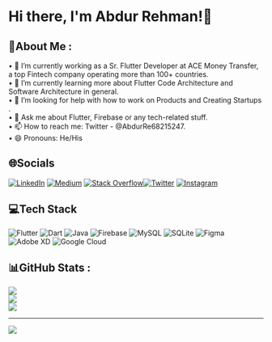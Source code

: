 # Hi there, I'm Abdur Rehman!👋
## 💫About Me :
• 🔭 I’m currently working as a Sr. Flutter Developer at ACE Money Transfer, a top Fintech company operating more than 100+ countries.<br/>
• 🌱 I’m currently learning more about Flutter Code Architecture and Software Architecture in general.<br/>
• 🤔 I’m looking for help with how to work on Products and Creating Startups .<br/>
• 💬 Ask me about Flutter, Firebase or any tech-related stuff.<br/>
• 📫 How to reach me: Twitter - @AbdurRe68215247. <br/>
• 😄 Pronouns: He/His<br/>

## 🌐Socials
[![LinkedIn](https://img.shields.io/badge/LinkedIn-%230077B5.svg?logo=linkedin&logoColor=white)](https://www.linkedin.com/in/abdur-rehman520/) [![Medium](https://img.shields.io/badge/Medium-12100E?logo=medium&logoColor=white)](https://medium.com/@abdurrehman-520) [![Stack Overflow](https://img.shields.io/badge/-Stackoverflow-FE7A16?logo=stack-overflow&logoColor=white)](https://stackoverflow.com/users/11513875/abdur-rehman)[![Twitter](https://img.shields.io/badge/Twitter-%231DA1F2.svg?logo=Twitter&logoColor=white)](https://twitter.com/AbdurRe68215247) [![Instagram](https://img.shields.io/badge/Instagram-%23E4405F.svg?logo=Instagram&logoColor=white)](https://www.instagram.com/abdurrehman5780/) 

## 💻Tech Stack
![Flutter](https://img.shields.io/badge/Flutter-%2302569B.svg?style=for-the-badge&logo=Flutter&logoColor=white) ![Dart](https://img.shields.io/badge/dart-%230175C2.svg?style=for-the-badge&logo=dart&logoColor=white) ![Java](https://img.shields.io/badge/java-%23ED8B00.svg?style=for-the-badge&logo=java&logoColor=white) ![Firebase](https://img.shields.io/badge/firebase-%23039BE5.svg?style=for-the-badge&logo=firebase) ![MySQL](https://img.shields.io/badge/mysql-%2300f.svg?style=for-the-badge&logo=mysql&logoColor=white) ![SQLite](https://img.shields.io/badge/sqlite-%2307405e.svg?style=for-the-badge&logo=sqlite&logoColor=white) 	![Figma](https://img.shields.io/badge/figma-%23F24E1E.svg?style=for-the-badge&logo=figma&logoColor=white) ![Adobe XD](https://img.shields.io/badge/Adobe%20XD-470137?style=for-the-badge&logo=Adobe%20XD&logoColor=#FF61F6) ![Google Cloud](https://img.shields.io/badge/Google%20Cloud-%234285F4.svg?style=for-the-badge&logo=google-cloud&logoColor=white)
## 📊GitHub Stats :
![](https://github-readme-stats.vercel.app/api?username=sohailokzz&theme=tokyonight&hide_border=false&include_all_commits=true&count_private=false)<br/>
![](https://github-readme-streak-stats.herokuapp.com/?user=sohailokzz&theme=tokyonight&hide_border=false)<br/>
![](https://github-readme-stats.vercel.app/api/top-langs/?username=sohailokzz&theme=tokyonight&hide_border=false&include_all_commits=true&count_private=false&layout=compact)

---
[![](https://visitcount.itsvg.in/api?id=sohailokzz&icon=0&color=1)](https://visitcount.itsvg.in)
